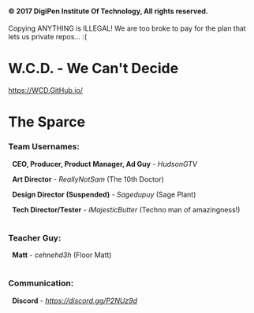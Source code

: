 <h4>© 2017 DigiPen Institute Of Technology, All rights reserved.</h4>
Copying ANYTHING is ILLEGAL! We are too broke to pay for the plan that lets us private repos... :(

# W.C.D. - We Can't Decide
https://WCD.GitHub.io/
# The Sparce

<h3>Team Usernames:</h3>

 &nbsp; <b>CEO, Producer, Product Manager, Ad Guy</b>   - *HudsonGTV*  

 &nbsp; <b>Art Director</b>                             - *ReallyNotSam* (The 10th Doctor)
          
 &nbsp; <b>Design Director (Suspended)</b>                          - *Sagedupuy* (Sage Plant)
          
 &nbsp; <b>Tech Director/Tester</b>                     - *iMajesticButter* (Techno man of amazingness!) 

# <h3>Teacher Guy:</h3>
 &nbsp; <b>Matt</b>                                     - *cehnehd3h* (Floor Matt)

# <h3>Communication:</h3>
 &nbsp; <b>Discord</b>                                  - *https://discord.gg/P2NUz9d*
